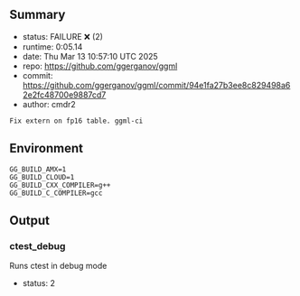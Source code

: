 ## Summary

- status:  FAILURE ❌ (2)
- runtime: 0:05.14
- date:    Thu Mar 13 10:57:10 UTC 2025
- repo:    https://github.com/ggerganov/ggml
- commit:  https://github.com/ggerganov/ggml/commit/94e1fa27b3ee8c829498a62e2fc48700e9887cd7
- author:  cmdr2
```
Fix extern on fp16 table. ggml-ci
```

## Environment

```
GG_BUILD_AMX=1
GG_BUILD_CLOUD=1
GG_BUILD_CXX_COMPILER=g++
GG_BUILD_C_COMPILER=gcc
```

## Output

### ctest_debug

Runs ctest in debug mode
- status: 2
```

```

